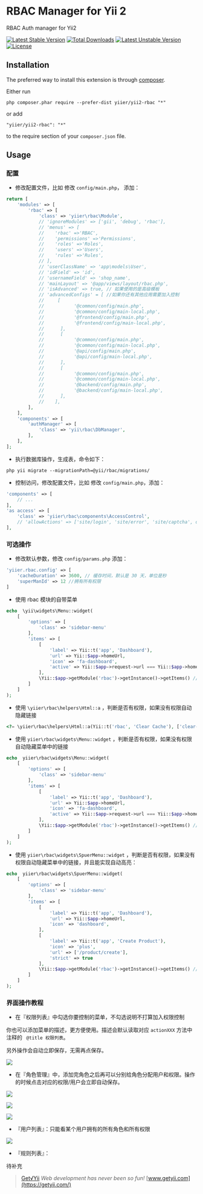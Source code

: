 RBAC Manager for Yii 2
==============
RBAC Auth manager for Yii2

[![Latest Stable Version](https://poser.pugx.org/yiier/yii2-rbac/v/stable)](https://packagist.org/packages/yiier/yii2-rbac) 
[![Total Downloads](https://poser.pugx.org/yiier/yii2-rbac/downloads)](https://packagist.org/packages/yiier/yii2-rbac) 
[![Latest Unstable Version](https://poser.pugx.org/yiier/yii2-rbac/v/unstable)](https://packagist.org/packages/yiier/yii2-rbac) 
[![License](https://poser.pugx.org/yiier/yii2-rbac/license)](https://packagist.org/packages/yiier/yii2-rbac)

Installation
------------

The preferred way to install this extension is through [composer](http://getcomposer.org/download/).

Either run

```
php composer.phar require --prefer-dist yiier/yii2-rbac "*"
```

or add

```
"yiier/yii2-rbac": "*"
```

to the require section of your `composer.json` file.


Usage
-----

### 配置

- 修改配置文件，比如 修改 `config/main.php`， 添加：

```php
return [
    'modules' => [
        'rbac' => [
            'class' => 'yiier\rbac\Module',
            // 'ignoreModules' => ['gii', 'debug', 'rbac'],
            // 'menus' => [
            //    'rbac' =>'RBAC',
            //    'permissions' =>'Permissions',
            //    'roles' =>'Roles',
            //    'users' =>'Users',
            //    'rules' =>'Rules',
            // ],
            // 'userClassName' => 'app\models\User',
            // 'idField' => 'id',
            // 'usernameField' => 'shop_name',
            // 'mainLayout' => '@app/views/layout/rbac.php',
            // 'isAdvanced' => true, // 如果使用的是高级模板
            // 'advancedConfigs' = [ //如果你还有其他应用需要加入控制
            //     [
            //           '@common/config/main.php',
            //           '@common/config/main-local.php',
            //           '@frontend/config/main.php',
            //           '@frontend/config/main-local.php',
            //      ],
            //      [
            //           '@common/config/main.php',
            //           '@common/config/main-local.php',
            //           '@api/config/main.php',
            //           '@api/config/main-local.php',
            //      ],
            //      [
            //           '@common/config/main.php',
            //           '@common/config/main-local.php',
            //           '@backend/config/main.php',
            //           '@backend/config/main-local.php',
            //      ],
            //    ],
        ],
    ],
    'components' => [
        'authManager' => [
            'class' => 'yii\rbac\DbManager',
        ],
    ],
];
```

- 执行数据库操作，生成表，命令如下：

```
php yii migrate --migrationPath=@yii/rbac/migrations/
```

- 控制访问，修改配置文件，比如 修改 `config/main.php`，添加：

```php
'components' => [
    // ...
],
'as access' => [
    'class' => 'yiier\rbac\components\AccessControl',
    // 'allowActions' => ['site/login', 'site/error', 'site/captcha', order/*] //白名单
],
```

### 可选操作

- 修改默认参数，修改 `config/params.php` 添加：

```php
'yiier.rbac.config' => [
    'cacheDuration' => 3600, // 缓存时间，默认是 30 天，单位是秒
    'superManId' => 12 //拥有所有权限
]
```


- 使用 rbac 模块的自带菜单

```php
echo  \yii\widgets\Menu::widget(
    [
        'options' => [
            'class' => 'sidebar-menu'
        ],
        'items' => [
            [
                'label' => Yii::t('app', 'Dashboard'),
                'url' => Yii::$app->homeUrl,
                'icon' => 'fa-dashboard',
                'active' => Yii::$app->request->url === Yii::$app->homeUrl
            ],
            \Yii::$app->getModule('rbac')->getInstance()->getItems() // add menu
        ]
    ]
);
```

- 使用 `\yiier\rbac\helpers\Html::a` ，判断是否有权限，如果没有权限自动隐藏链接

```php
<?= \yiier\rbac\helpers\Html::a(Yii::t('rbac', 'Clear Cache'), ['clear-cache']) ?>
```


- 使用 `yiier\rbac\widgets\Menu::widget` ，判断是否有权限，如果没有权限自动隐藏菜单中的链接


```php
echo  yiier\rbac\widgets\Menu::widget(
    [
        'options' => [
            'class' => 'sidebar-menu'
        ],
        'items' => [
            [
                'label' => Yii::t('app', 'Dashboard'),
                'url' => Yii::$app->homeUrl,
                'icon' => 'fa-dashboard',
                'active' => Yii::$app->request->url === Yii::$app->homeUrl
            ],
            \Yii::$app->getModule('rbac')->getInstance()->getItems() // add menu
        ]
    ]
);
```

- 使用 `yiier\rbac\widgets\SpuerMenu::widget` ，判断是否有权限，如果没有权限自动隐藏菜单中的链接，并且能实现自动高亮：

```php
echo  yiier\rbac\widgets\SpuerMenu::widget(
    [
        'options' => [
            'class' => 'sidebar-menu'
        ],
        'items' => [
            [
                'label' => Yii::t('app', 'Dashboard'),
                'url' => Yii::$app->homeUrl,
                'icon' => 'dashboard',
            ],
            [
                'label' => Yii::t('app', 'Create Product'), 
                'icon' => 'plus', 
                'url' => ['/product/create'], 
                'strict' => true
            ],
            \Yii::$app->getModule('rbac')->getInstance()->getItems() // add menu
        ]
    ]
);
```


### 界面操作教程

- 在『权限列表』中勾选你要控制的菜单，不勾选说明不打算加入权限控制

你也可以添加菜单的描述，更方便使用。描述会默认读取对应 `actionXXX` 方法中注释的 ` @title 权限列表`。

另外操作会自动立即保存，无需再点保存。

![](https://blog-1251237404.cos.ap-guangzhou.myqcloud.com/20190424225915.png)

- 在『角色管理』中，添加完角色之后再可以分别给角色分配用户和权限。操作的时候点击对应的权限/用户会立即自动保存。

![](https://blog-1251237404.cos.ap-guangzhou.myqcloud.com/20190424230424.png)

![](https://blog-1251237404.cos.ap-guangzhou.myqcloud.com/20190425181221.png)

![](https://blog-1251237404.cos.ap-guangzhou.myqcloud.com/20190425181059.png)

- 『用户列表』：只能看某个用户拥有的所有角色和所有权限

![](https://blog-1251237404.cos.ap-guangzhou.myqcloud.com/20190424230750.png)

- 『规则列表』：

待补充

> [Get√Yii](https://getyii.com/)
<i>Web development has never been so fun!</i>
[www.getyii.com](https://getyii.com/)
